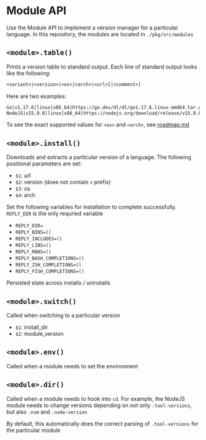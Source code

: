 # Module API

Use the Module API to implement a version manager for a particular language. In this repository, the modules are located in `./pkg/src/modules`

## `<module>.table()`

Prints a version table to standard output. Each line of standard output looks like the following:

```txt
<variant>|<version>|<os>|<arch>|<url>[|<comment>]
```

Here are two examples:

```txt
Go|v1.17.6|linux|x86_64|https://go.dev/dl/dl/go1.17.6.linux-amd64.tar.gz
NodeJS|v15.9.0|linux|x86_64|https://nodejs.org/download/release/v15.9.0/node-v15.9.0-linux-x64.tar.gz|2021-02-18
```

To see the exact supported values for `<os>` and `<arch>`, see [roadmap.md](./docs/roadmap.md)

## `<module>.install()`

Downloads and extracts a particular version of a language. The following positional parameters are set:

- `$1`: url
- `$2`: version (does not contain `v` prefix)
- `$3`: os
- `$4`: arch

Set the following variables for installation to complete successfully. `REPLY_DIR` is the only requried variable

- `REPLY_DIR=`
- `REPLY_BINS=()`
- `REPLY_INCLUDES=()`
- `REPLY_LIBS=()`
- `REPLY_MANS=()`
- `REPLY_BASH_COMPLETIONS=()`
- `REPLY_ZSH_COMPLETIONS=()`
- `REPLY_FISH_COMPLETIONS=()`

Persisted state across installs / uninstalls

## `<module>.switch()`

Called when switching to a particular version

- `$1`: install_dir
- `$2`: module_version

## `<module>.env()`

Called when a module needs to set the environment

## `<module>.dir()`

Called when a module needs to hook into `cd`. For example, the NodeJS module needs to change versions depending on not only `.tool-versions`, but also `.nvm` and `.node-version`

By default, this automatically does the correct parsing of `.tool-versions` for the particular module
